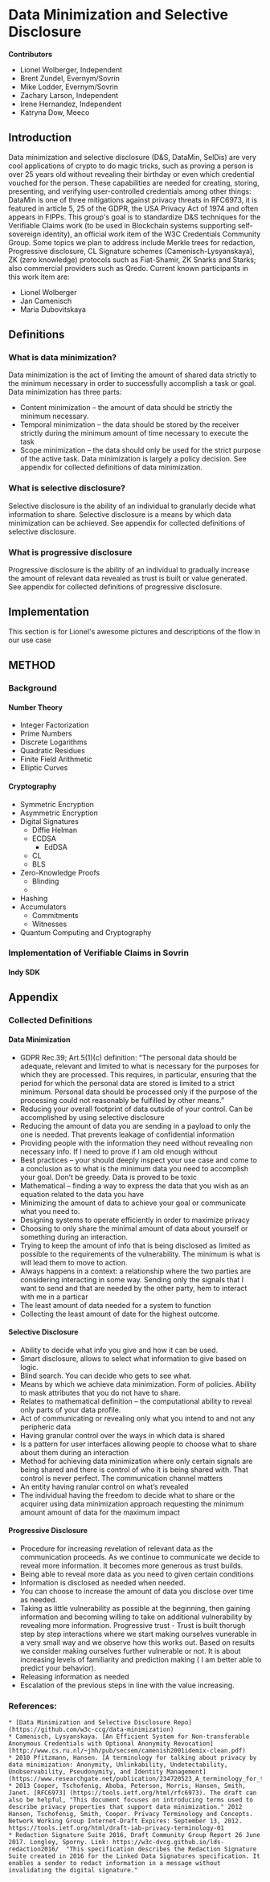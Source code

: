 # Data Minimization and Selective Disclosure

**Contributors**
* Lionel Wolberger, Independent
* Brent Zundel, Evernym/Sovrin
* Mike Lodder, Evernym/Sovrin
* Zachary Larson, Independent
* Irene Hernandez, Independent 
* Katryna Dow, Meeco

## Introduction
Data minimization and selective disclosure (D&S, DataMin, SelDis) are very cool applications of crypto to do magic tricks, such as proving a person is over 25 years old without revealing their birthday or even which credential vouched for the person.
These capabilities are needed for creating, storing, presenting, and verifying user-controlled credentials among other things: DataMin is one of three mitigations against privacy threats in RFC6973, it is featured in article 5, 25 of the GDPR, the USA Privacy Act of 1974 and often appears in FIPPs. This group's goal is to standardize D&S techniques for the Verifiable Claims work (to be used in Blockchain systems supporting self-sovereign identity), an official work item of the W3C Credentials Community Group. Some topics we plan to address include Merkle trees for redaction, Progressive disclosure, CL Signature schemes (Camenisch-Lysyanskaya), ZK (zero knowledge) protocols such as Fiat-Shamir, ZK Snarks and Starks; also commercial providers such as Qredo. 
Current known participants in this work item are:
* Lionel Wolberger
* Jan Camenisch
* Maria Dubovitskaya

## Definitions
### What is data minimization?
Data minimization is the act of limiting the amount of shared data strictly to the minimum necessary in order to successfully accomplish a task or goal.   
Data minimization has three parts:
* Content minimization – the amount of data should be strictly the minimum necessary.
* Temporal minimization – the data should be stored by the receiver strictly during the minimum amount of time necessary to execute the task
* Scope minimization – the data should only be used for the strict purpose of the active task. 
Data minimization is largely a policy decision.
See appendix for collected definitions of data minimization.

### What is selective disclosure?
Selective disclosure is the ability of an individual to granularly decide what information to share. Selective disclosure is a means by which data minimization can be achieved.
See appendix for collected definitions of selective disclosure.
### What is progressive disclosure
Progressive disclosure is the ability of an individual to gradually increase the amount of relevant data revealed as trust is built or value generated. 
See appendix for collected definitions of progressive disclosure.

## Implementation
This section is for Lionel's awesome pictures and descriptions of the flow in our use case

## METHOD 
### Background
#### Number Theory
* Integer Factorization
* Prime Numbers
* Discrete Logarithms
* Quadratic Residues
* Finite Field Arithmetic
* Elliptic Curves
#### Cryptography
* Symmetric Encryption
* Asymmetric Encryption
* Digital Signatures
    * Diffie Helman
    * ECDSA
        * EdDSA
    * CL
    * BLS
* Zero-Knowledge Proofs
    * Blinding
    * 
* Hashing
* Accumulators
   * Commitments
   * Witnesses
* Quantum Computing and Cryptography
### Implementation of Verifiable Claims in Sovrin
#### Indy SDK


## Appendix
### Collected Definitions
#### Data Minimization
* GDPR Rec.39; Art.5(1)(c) definition: “The personal data should be adequate, relevant and limited to what is necessary for the purposes for which they are processed. This requires, in particular, ensuring that the period for which the personal data are stored is limited to a strict minimum. Personal data should be processed only if the purpose of the processing could not reasonably be fulfilled by other means.”
* Reducing your overall footprint of data outside of your control. Can be accomplished by using selective disclosure
* Reducing the amount of data you are sending in a payload to only the one is needed. That prevents leakage of confidential information
* Providing people with the information they need without revealing non necessary info.  If I need to prove if I am old enough without
* Best practices – your should deeply inspect your use case and come to a conclusion as to what is the minimum data you need to accomplish your goal. Don’t be greedy. Data is proved to be toxic
* Mathematical – finding a way to express the data that you wish as an equation related to the data you have
* Minimizing the amount of data to achieve your goal or communicate what you need to.
* Designing systems to operate efficiently in order to maximize privacy
* Choosing to only share the minimal amount of data about yourself or something during an interaction. 
* Trying to keep the amount of info that is being disclosed as limited as possible to the requirements of the vulnerability. The minimum is what is will lead them to move to action. 
* Always happens in a context: a relationship where the two parties are considering interacting in some way. Sending only the signals that I want to send and that are needed by the other party, hem to interact with me in a particar 
* The least amount of data needed for a system to function
* Collecting the least amount of date for the highest outcome. 
#### Selective Disclosure
* Ability to decide what info you give and how it can be used.
* Smart disclosure, allows to select what information to give based on logic. 
* Blind search. You can decide who gets to see what. 
* Means by which we achieve data minimization. Form of policies. Ability to mask attributes that you do not have to share.
* Relates to mathematical definition – the computational ability to reveal only parts of your data profile. 
* Act of communicating or revealing only what you intend to and not any peripheric data
* Having granular control over the ways in which data is shared
* Is a pattern for user interfaces allowing people to choose what to share about them during an interaction
* Method for achieving data minimization where only certain signals are being shared and there is control of who it is being shared with. That control is never perfect. The communication channel matters
* An entity having ranular control on what’s revealed
* The individual having the freedom to decide what to share or the acquirer using data minimization approach requesting the minimum amount amount of data for the maximum impact
#### Progressive Disclosure
* Procedure for increasing revelation of relevant data as the communication proceeds. As we continue to communicate we decide to reveal more information. It becomes more generous as trust builds. 
* Being able to reveal more data as you need to given certain conditions
* Information is disclosed as needed when needed.
* You can choose to increase the amount of data you disclose over time as needed. 
* Taking as little vulnerability as possible at the beginning, then gaining information and becoming willing to take on additional vulnerability by revealing more information.  Progressive trust - Trust is built thorugh step by step interactions where we start making ourselves vunerable in a very small way and we observe how this works out. Based on results we consider making ourselves further vulnerable or not. It is about increasing levels of familiarity and prediction making ( I am better able to predict your behavior). 
* Releasing information as needed
* Escalation of the previous steps in line with the value increasing. 

### References:
    * [Data Minimization and Selective Disclosure Repo] (https://github.com/w3c-ccg/data-minimization)
    * Camenisch, Lysyanskaya. [An Efficient System for Non-transferable Anonymous Credentials with Optional Anonymity Revocation] (http://www.cs.ru.nl/~jhh/pub/secsem/camenish2001idemix-clean.pdf)
    * 2010 Pfitzmann, Hansen. [A terminology for talking about privacy by data minimization: Anonymity, Unlinkability, Undetectability, Unobservability, Pseudonymity, and Identity Management] (https://www.researchgate.net/publication/234720523_A_terminology_for_talking_about_privacy_by_data_minimization_Anonymity_Unlinkability_Undetectability_Unobservability_Pseudonymity_and_Identity_Management)
    * 2013 Cooper, Tschofenig, Aboba, Peterson, Morris, Hansen, Smith, Janet. [RFC6973] (https://tools.ietf.org/html/rfc6973). The draft can also be helpful, "This document focuses on introducing terms used to describe privacy properties that support data minimization." 2012 Hansen, Tschofenig, Smith, Cooper. Privacy Terminology and Concepts. Network Working Group Internet-Draft Expires: September 13, 2012. https://tools.ietf.org/html/draft-iab-privacy-terminology-01
    * Redaction Signature Suite 2016, Draft Community Group Report 26 June 2017. Longley, Sporny. Link: https://w3c-dvcg.github.io/lds-redaction2016/  "This specification describes the Redaction Signature Suite created in 2016 for the Linked Data Signatures specification. It enables a sender to redact information in a message without invalidating the digital signature."

